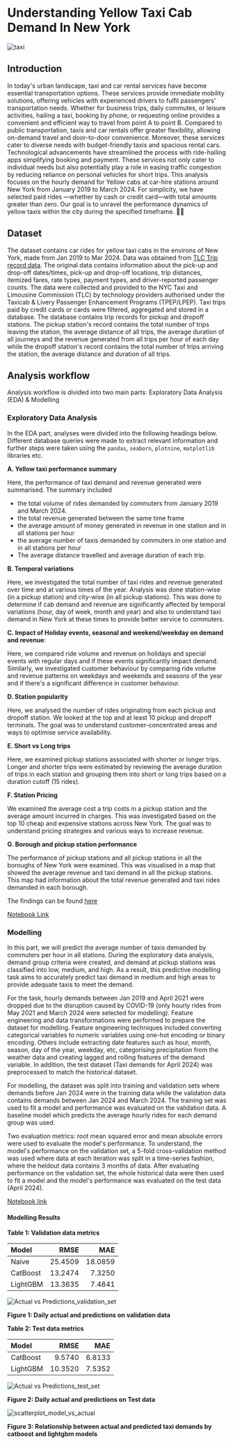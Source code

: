 # **Understanding Yellow Taxi Cab Demand In New York**

![taxi](taxi_image2.png "Taxi")

## **Introduction**

In today's urban landscape, taxi and car rental services have become essential transportation options. These services provide immediate mobility solutions, offering vehicles with experienced drivers to fulfil passengers' transportation needs. Whether for business trips, daily commutes, or leisure activities, hailing a taxi, booking by phone, or requesting online provides a convenient and efficient way to travel from point A to point B.  Compared to public transportation, taxis and car rentals offer greater flexibility, allowing on-demand travel and door-to-door convenience.  Moreover, these services cater to diverse needs with budget-friendly taxis and spacious rental cars. Technological advancements have streamlined the process with ride-hailing apps simplifying booking and payment.  These services not only cater to individual needs but also potentially play a role in easing traffic congestion by reducing reliance on personal vehicles for short trips.
This analysis focuses on the hourly demand for Yellow cabs at car-hire stations around New York from January 2019 to March 2024. For simplicity, we have selected paid rides —whether by cash or credit card—with total amounts greater than zero. Our goal is to unravel the performance dynamics of yellow taxis within the city during the specified timeframe. 🚖🗽

## **Dataset**

The dataset contains car rides for yellow taxi cabs in the environs of New York, made from Jan 2019 to Mar 2024. Data was obtained from [TLC Trip record data](https://www.nyc.gov/site/tlc/about/tlc-trip-record-data.page). The original data contains information about the pick-up and drop-off dates/times, pick-up and drop-off locations, trip distances, itemized fares, rate types, payment types, and driver-reported passenger counts. The data were collected and provided to the NYC Taxi and Limousine Commission (TLC) by technology providers authorised under the Taxicab & Livery Passenger Enhancement Programs (TPEP/LPEP).
Taxi trips paid by credit cards or cards were filtered, aggregated and stored in a database. The database contains trip records for pickup and dropoff stations. The pickup station's record contains the total number of trips leaving the station, the average distance of all trips, the average duration of all journeys and the revenue generated from all trips per hour of each day while the dropoff station's record contains the total number of trips arriving the station, the average distance and duration of all trips.

## __Analysis workflow__

Analysis workflow is divided into two main parts: Exploratory Data Analysis (EDA) & Modelling

### Exploratory Data Analysis

In the EDA part, analyses were divided into the following headings below. Different database queries were made to extract relevant information and further steps were taken using the `pandas`, `seaborn`, `plotnine`, `matplotlib` libraries etc.

**A. Yellow taxi performance summary** 

Here, the performance of taxi demand and revenue generated were summarised. The summary included

- the total volume of rides demanded by commuters from January 2019 and March 2024.
- the total revenue generated between the same time frame
- the average amount of money generated in revenue in one station and in all stations per hour
- the average number of taxis demanded by commuters in one station and in all stations per hour
- The average distance travelled and average duration of each trip.

**B. Temporal variations** 

Here, we investigated the total number of taxi rides and revenue generated over time and at various times of the year. Analysis was done station-wise (in a pickup station) and city-wise (in all pickup stations). This was done to determine if cab demand and revenue are significantly affected by temporal variations (hour, day of week, month and year) and also to understand taxi demand in New York at these times to provide better service to commuters.

**C. Impact of Holiday events, seasonal and weekend/weekday on demand and revenue**: 

Here, we compared ride volume and revenue on holidays and special events with regular days and if these events significantly impact demand. Similarly, we investigated customer behaviour by comparing ride volume and revenue patterns on weekdays and weekends and seasons of the year and if there's a significant difference in customer behaviour.

**D. Station popularity**

Here, we analysed the number of rides originating from each pickup and dropoff station. We looked at the top and at least 10 pickup and dropoff terminals. The goal was to understand customer-concentrated areas and ways to optimise service availability.

**E. Short vs Long trips**

Here, we examined pickup stations associated with shorter or longer trips. Longer and shorter trips were estimated by reviewing the average duration of trips in each station and grouping them into short or long trips based on a duration cutoff (15 rides).

**F. Station Pricing**

We examined the average cost a trip costs in a pickup station and the average amount incurred in charges. This was investigated based on the top 10 cheap and expensive stations across New York. The goal was to understand pricing strategies and various ways to increase revenue.

**G. Borough and pickup station performance**

The performance of pickup stations and all pickup stations in all the boroughs of New York were examined. This was visualised in a map that showed the average revenue and taxi demand in all the pickup stations. This map had information about the total revenue generated and taxi rides demanded in each borough.

The findings can be found [here](EDA/README.md)

[Notebook Link](Taxi_demand_analysis/EDA/Yellow_taxi_analysis.ipynb) 

### Modelling

In this part, we will predict the average number of taxis demanded by commuters per hour in all stations. During the exploratory data analysis, demand group criteria were created, and demand at pickup stations was classified into low, medium, and high. As a result, this predictive modelling task aims to accurately predict taxi demand in medium and high areas to provide adequate taxis to meet the demand.

For the task, hourly demands between Jan 2019 and April 2021 were dropped due to the disruption caused by COVID-19 (only hourly rides from May 2021 and March 2024 were selected for modelling). Feature engineering and data transformations were performed to prepare the dataset for modelling. Feature engineering techniques included converting categorical variables to numeric variables using one-hot encoding or binary encoding. Others include extracting date features such as hour, month, season, day of the year, weekday, etc, categorising precipitation from the weather data and creating lagged and rolling features of the demand variable. In addition, the test dataset (Taxi demands for April 2024) was preprocessed to match the historical dataset.

For modelling, the dataset was split into training and validation sets where demands before Jan 2024 were in the training data while the validation data contains demands between Jan 2024 and March 2024. The training set was used to fit a model and performance was evaluated on the validation data. A baseline model which predicts the average hourly rides for each demand group was used. 

Two evaluation metrics: root mean squared error and mean absolute errors were used to evaluate the model's performance. To understand, the model's performance on the validation set, a 5-fold cross-validation method was used where data at each iteration was split in a time-series fashion, where the heldout data contains 3 months of data. After evaluating performance on the validation set, the whole historical data were then used to fit a model and the model's performance was evaluated on the test data (April 2024).

[Notebook link](modelling/new_york_yellow_taxi_demand_modelling.ipynb)

#### Modelling Results

**Table 1: Validation data metrics**

Model    | RMSE   | MAE
:--------|-------:|------:
Naive    |25.4509 | 18.0859
CatBoost |13.2474 | 7.3250
LightGBM |13.3635 | 7.4841


![Actual vs Predictions_validation_set](modelling/modelling_images/output_96_0.png "Model Predictions on Validation data")

__Figure 1: Daily actual and predictions on validation data__


**Table 2: Test data metrics**

Model    | RMSE   | MAE
:--------|-------:|------:
CatBoost |9.5740	| 6.8133
LightGBM |10.3520	| 7.5352


![Actual vs Predictions_test_set](modelling/modelling_images/output_108_0.png "Model Predictions on Test data")

__Figure 2: Daily actual and predictions on Test data__


![scatterplot_model_vs_actual](modelling/modelling_images/output_110_0.png "Relationship between Actual and model predictions")

__Figure 3: Relationship between actual and predicted taxi demands by catboost and lightgbm models__
